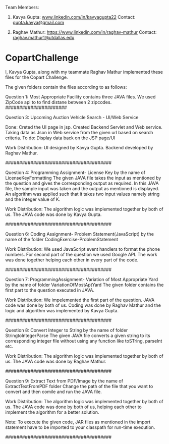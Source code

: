 Team Members:

1) Kavya Gupta: www.linkedin.com/in/kavyagupta22
   Contact: gupta.kavya@gmail.com

2) Raghav Mathur: https://www.linkedin.com/in/raghav-mathur
   Contact: raghav.mathur1@utdallas.edu

# CopartChallenge
I, Kavya Gupta, along with my teammate Raghav Mathur implemented these files for the Copart Challenge. 

The given folders contain the files according to as follows:

Question 1: Most Appropriate Facility contains three JAVA files.
We used ZipCode api to to find distane between 2 zipcodes. 
######################

Question 3: Upcoming Auction Vehicle Search - UI/Web Service 

Done: Creted the UI page in jsp. Created Backend Servlet and Web service. Taking data as Json in Web service from the given url based on search criteria.
To do: Display data back on the JSP page/UI

Work Distribution: UI designed by Kavya Gupta.
                   Backend developed by Raghav Mathur.

######################################

Question 4: Programming Assignment- License Key by the name of LicenseKeyFormatting
The given JAVA file takes the input as mentioned by the question and gives the corresponding output as required. 
In this JAVA file, the sample input was taken and the output as mentioned is displayed. An algorithm was applied such that it takes two input values namely string and the integer value of K. 

Work Distribution: The algorithm logic was implemented together by both of us. The JAVA code was done by Kavya Gupta. 

######################################
 
Question 6: Coding Assignment- Problem Statement(JavaScript) by the name of the folder CodingExercise-ProblemStatement

Work Distribution: We used JavaScript event handlers to format the phone numbers. For second part of the question we used Google API. The work was done together helping each other in every part of the code. 

######################################

Question 7: ProgrammingAssignment- Variation of Most Appropriate Yard by the name of folder VariationOfMostAptYard
The given folder contains the first part to the question executed in JAVA. 

Work Distribution: We impelemented the first part of the question. JAVA code was done by both of us. Coding was done by Raghav Mathur and the logic and algorithm was implemented by Kavya Gupta. 

######################################

Question 8: Convert Integer to String by the name of folder StringtoIntegerParse
The given JAVA file converts a given string to its corresponding integer file without using any function like toSTring, parseInt etc. 

Work Distribution: The algorithm logic was implemented together by both of us. The JAVA code was done by Raghav Mathur. 

######################################

Question 9: Extract Text from PDF/Image by the name of ExtractTextFromPDF folder
Change the path of the file that you want to convert and then comile and run the JAVA file.

Work Distribution: The algorithm logic was implemented together by both of us. The JAVA code was done by both of us, helping each other to implement the algorithm for a better solution. 

Note: To execute the given code, JAR files as mentioned in the import statement have to be imported to your classpath for run-time execution.  

######################################
